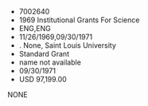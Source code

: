* 7002640
* 1969 Institutional Grants For Science
* ENG,ENG
* 11/26/1969,09/30/1971
*  . None, Saint Louis University
* Standard Grant
*   name not available
* 09/30/1971
* USD 97,199.00

NONE